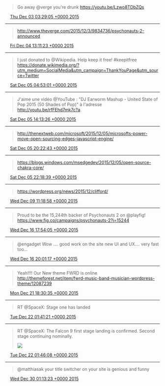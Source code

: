 > Go away @verge you're drunk
> https://youtu.be/Lzwo8TDbZQs

<img src="/media/tweet.ico" width="12" /> [Thu Dec 03 03:29:05 +0000 2015](https://twitter.com/eduplessis/status/672256212017266688)

----

> http://www.theverge.com/2015/12/3/9834736/psychonauts-2-announced

<img src="/media/tweet.ico" width="12" /> [Fri Dec 04 13:11:23 +0000 2015](https://twitter.com/eduplessis/status/672765140358537216)

----

> I just donated to @Wikipedia. Help keep it free! #keepitfree https://donate.wikimedia.org/?utm_medium=SocialMedia&utm_campaign=ThankYouPage&utm_source=Twitter

<img src="/media/tweet.ico" width="12" /> [Sat Dec 05 04:53:01 +0000 2015](https://twitter.com/eduplessis/status/673002108749238272)

----

> J'aime une vidéo @YouTube : "DJ Earworm Mashup - United State of Pop 2015 (50 Shades of Pop)" à l'adresse http://youtu.be/rfFEhd7mk7c?a.

<img src="/media/tweet.ico" width="12" /> [Sat Dec 05 14:13:26 +0000 2015](https://twitter.com/eduplessis/status/673143144268111872)

----

> http://thenextweb.com/microsoft/2015/12/05/microsofts-power-move-open-sourcing-edges-javascript-engine/

<img src="/media/tweet.ico" width="12" /> [Sat Dec 05 20:22:43 +0000 2015](https://twitter.com/eduplessis/status/673236078682357760)

----

> https://blogs.windows.com/msedgedev/2015/12/05/open-source-chakra-core/

<img src="/media/tweet.ico" width="12" /> [Sat Dec 05 22:18:39 +0000 2015](https://twitter.com/eduplessis/status/673265252012851200)

----

> https://wordpress.org/news/2015/12/clifford/

<img src="/media/tweet.ico" width="12" /> [Wed Dec 09 11:18:58 +0000 2015](https://twitter.com/eduplessis/status/674548787793305600)

----

> Proud to be the 15,244th backer of Psychonauts 2 on @playfig! https://www.fig.co/campaigns/psychonauts-2?i=15244

<img src="/media/tweet.ico" width="12" /> [Wed Dec 16 17:54:05 +0000 2015](https://twitter.com/eduplessis/status/677184939088027649)

----

> @engadget Wow .... good work on the site new UI and UX.... very fast too...

<img src="/media/tweet.ico" width="12" /> [Wed Dec 16 20:01:17 +0000 2015](https://twitter.com/eduplessis/status/677216948191670272)

----

> Yeah!!!!  Our New theme FWRD is online http://themeforest.net/item/fwrd-music-band-musician-wordpress-theme/12087239

<img src="/media/tweet.ico" width="12" /> [Mon Dec 21 18:30:35 +0000 2015](https://twitter.com/eduplessis/status/679006062763048961)

----

> RT @SpaceX: Stage one has landed

<img src="/media/tweet.ico" width="12" /> [Tue Dec 22 01:41:21 +0000 2015](https://twitter.com/eduplessis/status/679114470216613892)

----

> RT @SpaceX: The Falcon 9 first stage landing is confirmed. Second stage continuing nominally.
>
> ![](/media/679115672115265536-CWyy1DyU4AEfUad.png)

<img src="/media/tweet.ico" width="12" /> [Tue Dec 22 01:46:08 +0000 2015](https://twitter.com/eduplessis/status/679115672115265536)

----

> @matthiasak your title switcher on your site is genious and funny

<img src="/media/tweet.ico" width="12" /> [Wed Dec 30 01:13:23 +0000 2015](https://twitter.com/eduplessis/status/682006535984160768)